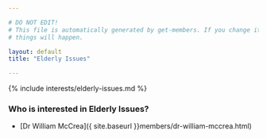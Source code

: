 ```yaml
---

# DO NOT EDIT!
# This file is automatically generated by get-members. If you change it, bad
# things will happen.

layout: default
title: "Elderly Issues"

---
```


{% include interests/elderly-issues.md %}

### Who is interested in Elderly Issues?


* [Dr William McCrea]({ site.baseurl }}members/dr-william-mccrea.html)
